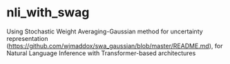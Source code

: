 # nli_with_swag
Using Stochastic Weight Averaging-Gaussian method for uncertainty representation (https://github.com/wjmaddox/swa_gaussian/blob/master/README.md), for Natural Language Inference with Transformer-based architectures
